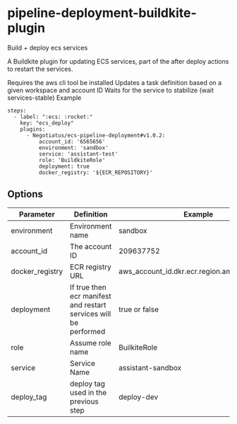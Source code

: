 # pipeline-deployment-buildkite-plugin
Build + deploy ecs services

A Buildkite plugin for updating ECS services, part of the after deploy actions to restart the services.

Requires the aws cli tool be installed
Updates a task definition based on a given workspace and account ID
Waits for the service to stabilize (wait services-stable)
Example
```
steps:
  - label: ":ecs: :rocket:"
    key: "ecs_deploy"
    plugins:
      - Negotiatus/ecs-pipeline-deployment#v1.0.2:
          account_id: '6565656'
          environment: 'sandbox'
          service: 'assistant-test'
          role: 'BuildkiteRole'
          deployment: true
          docker_registry: '${ECR_REPOSITORY}'
```

## Options

Parameter | Definition | Example | 
--- | --- | ---
environment | Environment name | sandbox | 
account_id | The account ID | 209637752 | 
docker_registry | ECR registry URL | aws_account_id.dkr.ecr.region.amazonaws.com |
deployment | If true then ecr manifest and restart services will be performed | true or false | 
role | Assume role name | BuilkiteRole | 
service | Service Name | assistant-sandbox | 
deploy_tag | deploy tag used in the previous step | deploy-dev | 
